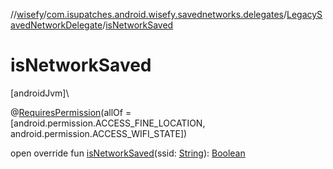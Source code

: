 //[wisefy](../../../index.md)/[com.isupatches.android.wisefy.savednetworks.delegates](../index.md)/[LegacySavedNetworkDelegate](index.md)/[isNetworkSaved](is-network-saved.md)

# isNetworkSaved

[androidJvm]\

@[RequiresPermission](https://developer.android.com/reference/kotlin/androidx/annotation/RequiresPermission.html)(allOf = [android.permission.ACCESS_FINE_LOCATION, android.permission.ACCESS_WIFI_STATE])

open override fun [isNetworkSaved](is-network-saved.md)(ssid: [String](https://kotlinlang.org/api/latest/jvm/stdlib/kotlin/-string/index.html)): [Boolean](https://kotlinlang.org/api/latest/jvm/stdlib/kotlin/-boolean/index.html)
